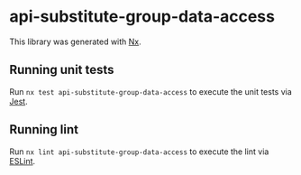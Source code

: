 # api-substitute-group-data-access

This library was generated with [Nx](https://nx.dev).

## Running unit tests

Run `nx test api-substitute-group-data-access` to execute the unit tests via [Jest](https://jestjs.io).

## Running lint

Run `nx lint api-substitute-group-data-access` to execute the lint via [ESLint](https://eslint.org/).
